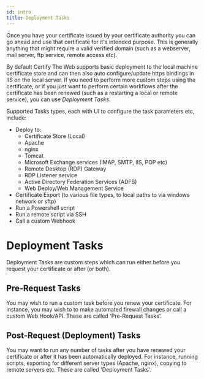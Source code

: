 ```yaml
---
id: intro
title: Deployment Tasks
---
```


Once you have your certificate issued by your certificate authority you can go ahead and use that certificate for it's intended purpose. This is generally anything that might require a valid verified domain (such as a webserver, mail server, ftp service, remote access etc).

By default Certify The Web supports basic deployment to the local machine certificate store and can then also auto configure/update https bindings in IIS on the local server. If you need to perform more custom steps using the certificate, or if you just want to perform certain workflows after the certificate has been renewed (such as a restarting a local or remote service), you can use *Deployment Tasks*.

Supported Tasks types, each with UI to configure the task parameters etc, include:
- Deploy to:
    - Certificate Store (Local)
    - Apache
    - nginx
    - Tomcat
    - Microsoft Exchange services (IMAP, SMTP, IIS, POP etc)
    - Remote Desktop (RDP) Gateway
    - RDP Listener service
    - Active Directory Federation Services (ADFS)
    - Web Deploy/Web Management Service
- Certificate Export (to various file types, to local paths to via windows network or sftp)
- Run a Powershell script
- Run a remote script via SSH
- Call a custom Webhook


# Deployment Tasks
Deployment Tasks are custom steps which can run either before you request your certificate or after (or both). 

## Pre-Request Tasks
You may wish to run a custom task before you renew your certificate. For instance, you may wish to to make automated firewall changes or call a custom Web Hook/API. These are called 'Pre-Request Tasks'.

## Post-Request (Deployment) Tasks
You may want to run any number of tasks after you have renewed your certificate or after it has been automatically deployed.  For instance, running scripts, exporting for different server types (Apache, nginx), copying to remote servers etc. These are called 'Deployment Tasks'.